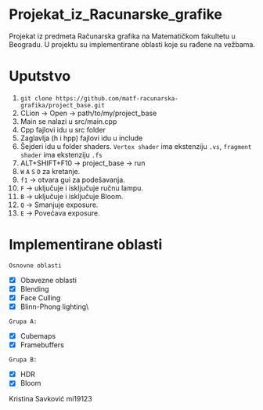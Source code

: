 # Projekat_iz_Racunarske_grafike
Projekat iz predmeta Računarska grafika na Matematičkom fakultetu u Beogradu.
U projektu su implementirane oblasti koje su rađene na vežbama.
# Uputstvo
1. `git clone https://github.com/matf-racunarska-grafika/project_base.git`
2. CLion -> Open -> path/to/my/project_base
3. Main se nalazi u src/main.cpp
4. Cpp fajlovi idu u src folder
5. Zaglavlja (h i hpp) fajlovi idu u include
6. Šejderi idu u folder shaders. `Vertex shader` ima ekstenziju `.vs`, `fragment shader` ima ekstenziju `.fs`
7. ALT+SHIFT+F10 -> project_base -> run
8. `W` `A` `S` `D` za kretanje.
9. `f1` -> otvara gui za podešavanja.
10. `F` -> uključuje i isključuje ručnu lampu.
11. `B` -> uključuje i isključuje Bloom.
12. `Q` -> Smanjuje exposure.
13. `E` -> Povećava exposure.

# Implementirane oblasti
`Osnovne oblasti`
- [x] Obavezne oblasti
- [x] Blending
- [x] Face Culling
- [x] Blinn-Phong lighting\

`Grupa A:`
- [x] Cubemaps
- [x] Framebuffers

`Grupa B:`
- [x] HDR
- [x] Bloom

Kristina Savković
mi19123